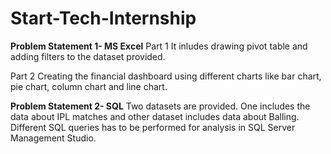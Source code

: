 # Start-Tech-Internship
**Problem Statement 1- MS Excel**
Part 1
It inludes drawing pivot table and adding filters to the dataset provided.

Part 2
Creating the financial dashboard using different charts like bar chart, pie chart, column chart and line chart.

**Problem Statement 2- SQL**
Two datasets are provided. One includes the data about IPL matches and other dataset includes data about Balling.
Different SQL queries has to be performed for analysis in SQL Server Management Studio.
